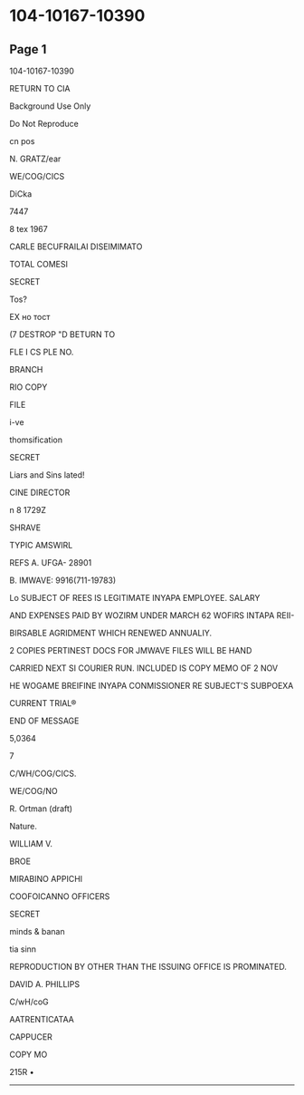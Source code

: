 # 104-10167-10390

## Page 1

104-10167-10390

RETURN TO CIA

Background Use Only

Do Not Reproduce

сn pos

N. GRATZ/ear

WE/COG/CICS

DiCka

7447

8 tex 1967

CARLE BECUFRAILAI DISEIMIMATO

TOTAL COMESI

SECRET

Tos?

EX но тост

(7 DESTROP "D BETURN TO

FLE I CS PLE NO.

BRANCH

RIO COPY

FILE

i-ve

thomsification

SECRET

Liars and Sins lated!

CINE DIRECTOR

n 8 1729Z

SHRAVE

TYPIC AMSWIRL

REFS A. UFGA- 28901

B. IMWAVE: 9916(711-19783)

Lo SUBJECT OF REES IS LEGITIMATE INYAPA EMPLOYEE. SALARY

AND EXPENSES PAID BY WOZIRM UNDER MARCH 62 WOFIRS INTAPA REII-

BIRSABLE AGRIDMENT WHICH RENEWED ANNUALIY.

2 COPIES PERTINEST DOCS FOR JMWAVE FILES WILL BE HAND

CARRIED NEXT SI COURIER RUN. INCLUDED IS COPY MEMO OF 2 NOV

HE WOGAME BREIFINE INYAPA CONMISSIONER RE SUBJECT'S SUBPOEXA

CURRENT TRIAL®

END OF MESSAGE

5,0364

7

C/WH/COG/CICS.

WE/COG/NO

R. Ortman (draft)

Nature.

WILLIAM V.

BROE

MIRABINO APPICHI

COOFOICANNO OFFICERS

SECRET

minds & banan

tia sinn

REPRODUCTION BY OTHER THAN THE ISSUING OFFICE IS PROMINATED.

DAVID A. PHILLIPS

C/wH/coG

AATRENTICATAA

CAPPUCER

COPY MO

215R •

---

